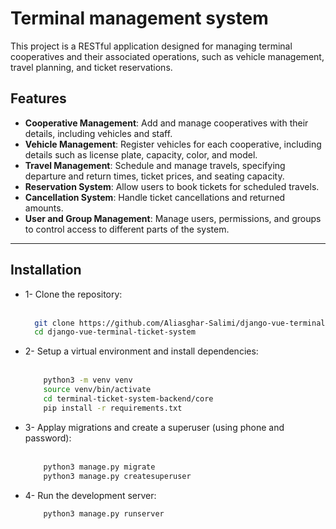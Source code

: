 # Terminal management system

This project is a RESTful application designed for managing terminal cooperatives and their associated operations, such as vehicle management, travel planning, and ticket reservations.

## Features

- **Cooperative Management**: Add and manage cooperatives with their details, including vehicles and staff.
- **Vehicle Management**: Register vehicles for each cooperative, including details such as license plate, capacity, color, and model.
- **Travel Management**: Schedule and manage travels, specifying departure and return times, ticket prices, and seating capacity.
- **Reservation System**: Allow users to book tickets for scheduled travels.
- **Cancellation System**: Handle ticket cancellations and returned amounts.
- **User and Group Management**: Manage users, permissions, and groups to control access to different parts of the system.

---


## Installation

- 1- Clone the repository: <br><br>
     ```bash
       git clone https://github.com/Aliasghar-Salimi/django-vue-terminal-ticket-system.git
       cd django-vue-terminal-ticket-system

- 2- Setup a virtual environment and install dependencies: <br><br>
    ```bash 
        python3 -m venv venv
        source venv/bin/activate
        cd terminal-ticket-system-backend/core
        pip install -r requirements.txt
  

- 3- Applay migrations and create a superuser (using phone and password): <br><br>
    ```bash  
        python3 manage.py migrate
        python3 manage.py createsuperuser

- 4- Run the development server:
  ```bash
      python3 manage.py runserver
  
